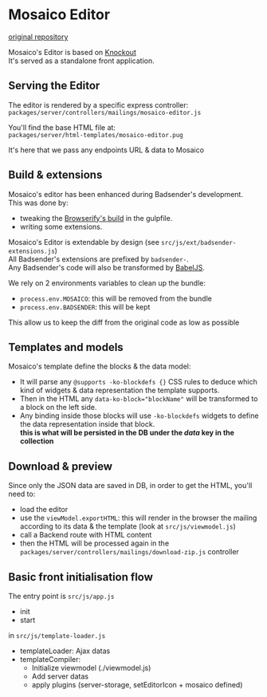 # Mosaico Editor

[original repository](https://github.com/voidlabs/mosaico)

Mosaico's Editor is based on [Knockout](https://knockoutjs.com/)  
It's served as a standalone front application.

## Serving the Editor

The editor is rendered by a specific express controller:  
`packages/server/controllers/mailings/mosaico-editor.js`

You'll find the base HTML file at:  
`packages/server/html-templates/mosaico-editor.pug`

It's here that we pass any endpoints URL & data to Mosaico

## Build & extensions

Mosaico's editor has been enhanced during Badsender's development.  
This was done by:

- tweaking the [Browserify's build](http://browserify.org/demos.html) in the gulpfile.
- writing some extensions.

Mosaico's Editor is extendable by design (see `src/js/ext/badsender-extensions.js`)  
All Badsender's extensions are prefixed by `badsender-`.  
Any Badsender's code will also be transformed by [BabelJS](https://babeljs.io/).

We rely on 2 environments variables to clean up the bundle:

- `process.env.MOSAICO`: this will be removed from the bundle
- `process.env.BADSENDER`: this will be kept

This allow us to keep the diff from the original code as low as possible

## Templates and models

Mosaico's template define the blocks & the data model:

- It will parse any `@supports -ko-blockdefs {}` CSS rules to deduce which kind of widgets & data representation the template supports.
- Then in the HTML any `data-ko-block="blockName"` will be transformed to a block on the left side.
- Any binding inside those blocks will use `-ko-blockdefs` widgets to define the data representation inside that block.  
  **this is what will be persisted in the DB under the _data_ key in the collection**

## Download & preview

Since only the JSON data are saved in DB, in order to get the HTML, you'll need to:

- load the editor
- use the `viewModel.exportHTML`:
  this will render in the browser the mailing according to its data & the template
  (look at `src/js/viewmodel.js`)
- call a Backend route with HTML content
- then the HTML will be processed again in the `packages/server/controllers/mailings/download-zip.js` controller

## Basic front initialisation flow

The entry point is `src/js/app.js`

- init
- start

in `src/js/template-loader.js`

- templateLoader: Ajax datas
- templateCompiler:
  - Initialize viewmodel (./viewmodel.js)
  - Add server datas
  - apply plugins (server-storage, setEditorIcon + mosaico defined)
